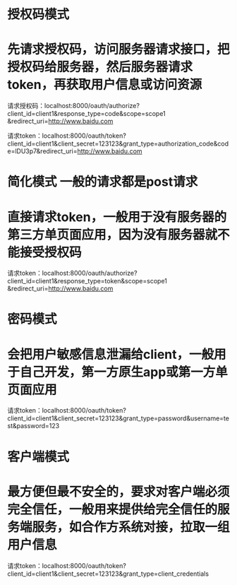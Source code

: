 # 授权码模式 
# 先请求授权码，访问服务器请求接口，把授权码给服务器，然后服务器请求token，再获取用户信息或访问资源
请求授权码：localhost:8000/oauth/authorize?client_id=client1&response_type=code&scope=scope1
&redirect_uri=http://www.baidu.com

请求token：localhost:8000/oauth/token?client_id=client1&client_secret=123123&grant_type=authorization_code&code=lDU3p7&redirect_uri=http://www.baidu.com

# 简化模式  一般的请求都是post请求
# 直接请求token，一般用于没有服务器的第三方单页面应用，因为没有服务器就不能接受授权码
请求token：localhost:8000/oauth/authorize?client_id=client1&response_type=token&scope=scope1
&redirect_uri=http://www.baidu.com

# 密码模式
# 会把用户敏感信息泄漏给client，一般用于自己开发，第一方原生app或第一方单页面应用
请求token：localhost:8000/oauth/token?client_id=client1&client_secret=123123&grant_type=password&username=test&password=123

# 客户端模式
# 最方便但最不安全的，要求对客户端必须完全信任，一般用来提供给完全信任的服务端服务，如合作方系统对接，拉取一组用户信息
请求token：localhost:8000/oauth/token?client_id=client1&client_secret=123123&grant_type=client_credentials